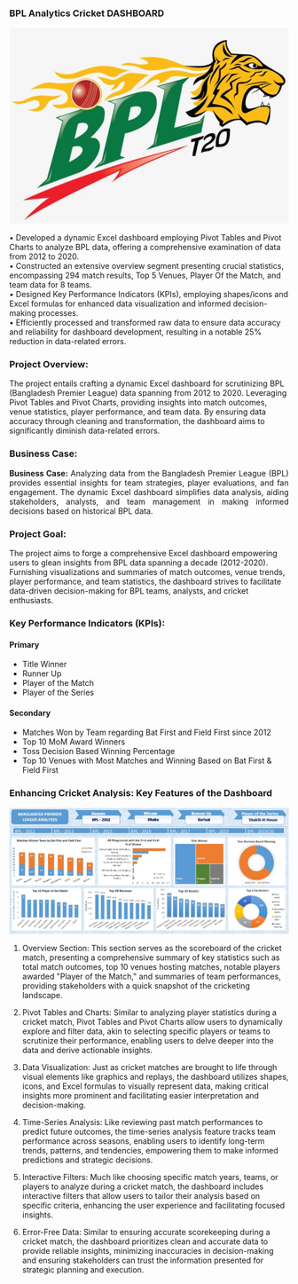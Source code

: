 ### BPL Analytics Cricket DASHBOARD
![BPL](https://github.com/Sadikctg/Project_7_-Bangladesh_Premier_League_Analysis_Excel/blob/main/images/bpllogo.jpg)

• Developed a dynamic Excel dashboard employing Pivot Tables and Pivot Charts to analyze BPL data, offering a comprehensive examination of data from 2012 to 2020. <br>
• Constructed an extensive overview segment presenting crucial statistics, encompassing 294 match results, Top 5 Venues, Player Of the Match, and team data for 8 teams.<br>
• Designed Key Performance Indicators (KPIs), employing shapes/icons and Excel formulas for enhanced data visualization and informed decision-making processes.<br>
• Efficiently processed and transformed raw data to ensure data accuracy and reliability for dashboard development, resulting in a notable 25% reduction in data-related errors.

### Project Overview:
The project entails crafting a dynamic Excel dashboard for scrutinizing BPL (Bangladesh Premier League) data spanning from 2012 to 2020. Leveraging Pivot Tables and Pivot Charts, providing insights into match outcomes, venue statistics, player performance, and team data. By ensuring data accuracy through cleaning and transformation, the dashboard aims to significantly diminish data-related errors.

### Business Case:
<p style="text-align: justify;">
    <strong>Business Case:</strong> Analyzing data from the Bangladesh Premier League (BPL) provides essential insights for team strategies, player evaluations, and fan engagement. The dynamic Excel dashboard simplifies data analysis, aiding stakeholders, analysts, and team management in making informed decisions based on historical BPL data.
</p>


### Project Goal:
The project aims to forge a comprehensive Excel dashboard empowering users to glean insights from BPL data spanning a decade (2012-2020). Furnishing visualizations and summaries of match outcomes, venue trends, player performance, and team statistics, the dashboard strives to facilitate data-driven decision-making for BPL teams, analysts, and cricket enthusiasts.

### Key Performance Indicators (KPIs):
#### Primary
- Title Winner
- Runner Up
- Player of the Match
- Player of the Series

#### Secondary
- Matches Won by Team regarding Bat First and Field First since 2012
- Top 10 MoM Award Winners
- Toss Decision Based Winning Percentage
- Top 10 Venues with Most Matches and Winning Based on Bat First & Field First

### Enhancing Cricket Analysis: Key Features of the Dashboard
![BPL](https://github.com/Sadikctg/Project_7_-Bangladesh_Premier_League_Analysis_Excel/blob/main/images/BPL%20Analysis-cropped.jpg)
1. Overview Section: This section serves as the scoreboard of the cricket match, presenting a comprehensive summary of key statistics such as total match outcomes, top 10 venues hosting matches, notable players awarded "Player of the Match," and summaries of team performances, providing stakeholders with a quick snapshot of the cricketing landscape.

2. Pivot Tables and Charts: Similar to analyzing player statistics during a cricket match, Pivot Tables and Pivot Charts allow users to dynamically explore and filter data, akin to selecting specific players or teams to scrutinize their performance, enabling users to delve deeper into the data and derive actionable insights.

3. Data Visualization: Just as cricket matches are brought to life through visual elements like graphics and replays, the dashboard utilizes shapes, icons, and Excel formulas to visually represent data, making critical insights more prominent and facilitating easier interpretation and decision-making.

4. Time-Series Analysis: Like reviewing past match performances to predict future outcomes, the time-series analysis feature tracks team performance across seasons, enabling users to identify long-term trends, patterns, and tendencies, empowering them to make informed predictions and strategic decisions.

5. Interactive Filters: Much like choosing specific match years, teams, or players to analyze during a cricket match, the dashboard includes interactive filters that allow users to tailor their analysis based on specific criteria, enhancing the user experience and facilitating focused insights.

6. Error-Free Data: Similar to ensuring accurate scorekeeping during a cricket match, the dashboard prioritizes clean and accurate data to provide reliable insights, minimizing inaccuracies in decision-making and ensuring stakeholders can trust the information presented for strategic planning and execution.
